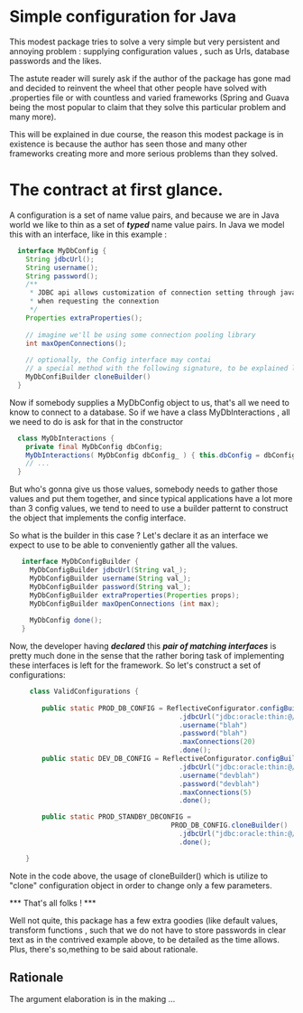 # Simple configuration for Java

This modest package tries to solve a very simple but very persistent and annoying problem : supplying configuration values , such as Urls, database passwords
and the likes.

The astute reader will surely ask if the author of the package has gone mad and decided to reinvent the wheel that other people have solved with .properties file or with countless and varied frameworks (Spring and Guava being the most popular to claim that they solve this particular problem and many more). 

This will be explained in due course, the reason this modest package is in existence is because the author has seen those and many other frameworks creating more and more serious problems than they solved.

# The contract at first glance.

A configuration is a set of name value pairs, and because we are in Java world we like to thin as a set of ***typed*** name value pairs. In Java we model this with an interface, like in this example :


```java
  interface MyDbConfig {
    String jdbcUrl();
    String username();
    String password();
    /**
     * JDBC api allows customization of connection setting through java.util.Properties to be passed to the driver
     * when requesting the connextion
     */
    Properties extraProperties();
    
    // imagine we'll be using some connection pooling library
    int maxOpenConnections();
    
    // optionally, the Config interface may contai
    // a special method with the following signature, to be explained later
    MyDbConfiBuilder cloneBuilder()
  }
```

Now if somebody supplies a MyDbConfig object to us, that's all we need to know to connect to a database. So if we have a class MyDbInteractions , all we need to do is ask for that in the constructor


```java
  class MyDbInteractions {
    private final MyDbConfig dbConfig;
    MyDbInteractions( MyDbConfig dbConfig_ ) { this.dbConfig = dbConfig_; } // and we're in business
    // ... 
  }
```
But who's gonna give us those values, somebody needs to gather those values and put them together, and since typical applications have a lot more than 3 config values, we tend to need to use a builder patternt to construct the object that implements the config interface. 

So what is the builder in this case ? Let's declare it as an interface we expect to use to be able to conveniently gather all the values.

```java
   interface MyDbConfigBuilder {
     MyDbConfigBuilder jdbcUrl(String val_);
     MyDbConfigBuilder username(String val_);
     MyDbConfigBuilder password(String val_);
     MyDbConfigBuilder extraProperties(Properties props);
     MyDbConfigBuilder maxOpenConnections (int max);
     
     MyDbConfig done();
   }
```

Now, the developer having ***declared*** this ***pair of matching interfaces*** is pretty much done in the sense that the rather boring task of implementing these interfaces is left for the framework. So let's construct a set of configurations:

```java
     class ValidConfigurations {
        
        public static PROD_DB_CONFIG = ReflectiveConfigurator.configBuilderFor( MyDbConfig.class, MyDbConfigBuilder.class)
                                          .jdbcUrl("jdbc:oracle:thin:@//myProdDbServer:1521/orcl")
                                          .username("blah")
                                          .password("blah")
                                          .maxConnections(20)
                                          .done();
        public static DEV_DB_CONFIG = ReflectiveConfigurator.configBuilderFor( MyDbConfig.class, MyDbConfigBuilder.class)
                                          .jdbcUrl("jdbc:oracle:thin:@//localhost:1521/orcl")
                                          .username("devblah")
                                          .password("devblah")
                                          .maxConnections(5)
                                          .done();                                          

        public static PROD_STANDBY_DBCONFIG = 
                                        PROD_DB_CONFIG.cloneBuilder()
                                          .jdbcUrl("jdbc:oracle:thin:@//standbyDBserver:1521/orcl")
                                          .done();                                          

    }
```    
 
Note in the code above, the usage of cloneBuilder() which is utilize to "clone" configuration object in order to change only a few parameters.
 
*** That's all folks ! *** 

Well not quite, this package has a few extra goodies (like default values, transform functions , such that we do not have to store passwords in clear text as in the contrived example above, to be detailed as the time allows. Plus, there's so,mething to be said about rationale.

## Rationale

The argument elaboration is in the making ...
